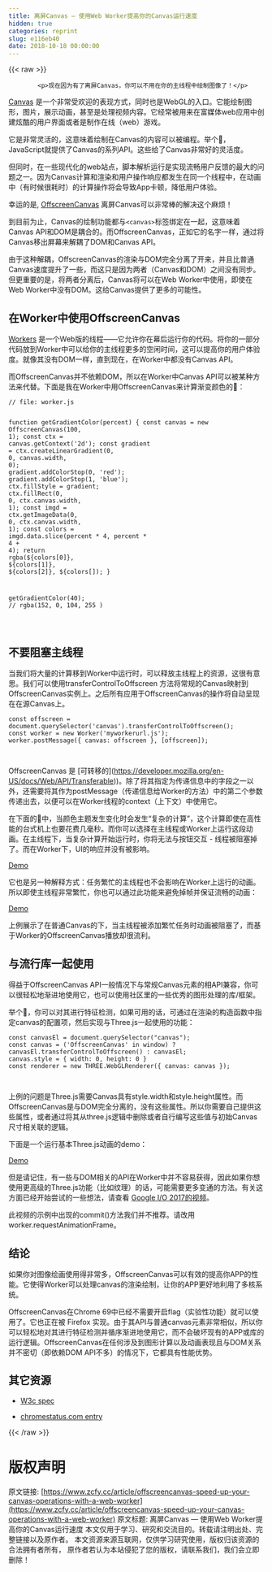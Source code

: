 ```yaml
---
title: 离屏Canvas — 使用Web Worker提高你的Canvas运行速度
hidden: true
categories: reprint
slug: e116eb40
date: 2018-10-18 00:00:00
---
```


{{< raw >}}

            <p>现在因为有了离屏Canvas，你可以不用在你的主线程中绘制图像了！</p>
<p><a href="https://developer.mozilla.org/en-US/docs/Web/HTML/Element/canvas">Canvas</a> 是一个非常受欢迎的表现方式，同时也是WebGL的入口。它能绘制图形，图片，展示动画，甚至是处理视频内容。它经常被用来在富媒体web应用中创建炫酷的用户界面或者是制作在线（web）游戏。</p>
<p>它是非常灵活的，这意味着绘制在Canvas的内容可以被编程。举个🌰，JavaScript就提供了Canvas的系列API。这些给了Canvas非常好的灵活度。</p>
<p>但同时，在一些现代化的web站点，脚本解析运行是实现流畅用户反馈的最大的问题之一。因为Canvas计算和渲染和用户操作响应都发生在同一个线程中，在动画中（有时候很耗时）的计算操作将会导致App卡顿，降低用户体验。</p>
<p>幸运的是, <a href="https://developer.mozilla.org/en-US/docs/Web/API/OffscreenCanvas">OffscreenCanvas</a> 离屏Canvas可以非常棒的解决这个麻烦！</p>
<p>到目前为止，Canvas的绘制功能都与<code>&lt;canvas&gt;</code>标签绑定在一起，这意味着Canvas API和DOM是耦合的。而OffscreenCanvas，正如它的名字一样，通过将Canvas移出屏幕来解耦了DOM和Canvas API。</p>
<p>由于这种解耦，OffscreenCanvas的渲染与DOM完全分离了开来，并且比普通Canvas速度提升了一些，而这只是因为两者（Canvas和DOM）之间没有同步。但更重要的是，将两者分离后，Canvas将可以在Web Worker中使用，即使在Web Worker中没有DOM。这给Canvas提供了更多的可能性。</p>
<h2>在Worker中使用OffscreenCanvas</h2>
<p><a href="https://developer.mozilla.org/en-US/docs/Web/API/Web_Workers_API/Using_web_workers">Workers</a> 是一个Web版的线程——它允许你在幕后运行你的代码。将你的一部分代码放到Worker中可以给你的主线程更多的空闲时间，这可以提高你的用户体验度。就像其没有DOM一样，直到现在，在Worker中都没有Canvas API。</p>
<p>而OffscreenCanvas并不依赖DOM，所以在Worker中Canvas API可以被某种方法来代替。下面是我在Worker中用OffscreenCanvas来计算渐变颜色的🌰：</p>
<pre><code class="hljs lsl"><span class="hljs-comment">// file: worker.js</span>

function getGradientColor(percent) {
    const canvas = new OffscreenCanvas(<span class="hljs-number">100</span>, <span class="hljs-number">1</span>);
    const ctx = canvas.getContext('<span class="hljs-number">2</span>d');
    const gradient = ctx.createLinearGradient(<span class="hljs-number">0</span>, <span class="hljs-number">0</span>, canvas.width, <span class="hljs-number">0</span>);
    gradient.addColorStop(<span class="hljs-number">0</span>, 'red');
    gradient.addColorStop(<span class="hljs-number">1</span>, 'blue');
    ctx.fillStyle = gradient;
    ctx.fillRect(<span class="hljs-number">0</span>, <span class="hljs-number">0</span>, ctx.canvas.width, <span class="hljs-number">1</span>);
    const imgd = ctx.getImageData(<span class="hljs-number">0</span>, <span class="hljs-number">0</span>, ctx.canvas.width, <span class="hljs-number">1</span>);
    const colors = imgd.data.slice(percent * <span class="hljs-number">4</span>, percent * <span class="hljs-number">4</span> + <span class="hljs-number">4</span>);
    return rgba(${colors[<span class="hljs-number">0</span>]}, ${colors[<span class="hljs-number">1</span>]}, ${colors[<span class="hljs-number">2</span>]}, ${colors[]);
}

getGradientColor(<span class="hljs-number">40</span>);  <span class="hljs-comment">// rgba(152, 0, 104, 255 )</span>


</code></pre><h2>不要阻塞主线程</h2>
<p>当我们将大量的计算移到Worker中运行时，可以释放主线程上的资源，这很有意思。我们可以使用transferControlToOffscreen 方法将常规的Canvas映射到OffscreenCanvas实例上。之后所有应用于OffscreenCanvas的操作将自动呈现在在源Canvas上。</p>
<pre><code class="hljs dart"><span class="hljs-keyword">const</span> offscreen = <span class="hljs-built_in">document</span>.<span class="hljs-built_in">querySelector</span>(<span class="hljs-string">'canvas'</span>).transferControlToOffscreen();
<span class="hljs-keyword">const</span> worker = <span class="hljs-keyword">new</span> Worker(<span class="hljs-string">'myworkerurl.js'</span>);
worker.postMessage({ canvas: offscreen }, [offscreen]);


</code></pre><p>OffscreenCanvas 是 [可转移的](<a href="https://developer.mozilla.org/en-US/docs/Web/API/Transferable">https://developer.mozilla.org/en-US/docs/Web/API/Transferable)</a>)。除了将其指定为传递信息中的字段之一以外，还需要将其作为postMessage（传递信息给Worker的方法）中的第二个参数传递出去，以便可以在Worker线程的context（上下文）中使用它。</p>
<p>在下面的🌰中，当颜色主题发生变化时会发生“复杂的计算”，这个计算即使在高性能的台式机上也要花费几毫秒。而你可以选择在主线程或Worker上运行这段动画。在主线程下，当复杂计算开始运行时，你将无法与按钮交互 - 线程被阻塞掉了。而在Worker下，UI的响应并没有被影响。</p>
<p><a href="https://devnook.github.io/OffscreenCanvasDemo/keep-ui-responsive.html">Demo</a></p>
<p>它也是另一种解释方式：任务繁忙的主线程也不会影响在Worker上运行的动画。所以即使主线程非常繁忙，你也可以通过此功能来避免掉帧并保证流畅的动画：</p>
<p><a href="https://devnook.github.io/OffscreenCanvasDemo/index.html">Demo</a></p>
<p>上例展示了在普通Canvas的下，当主线程被添加繁忙任务时动画被阻塞了，而基于Worker的OffscreenCanvas播放却很流利。</p>
<h2>与流行库一起使用</h2>
<p>得益于OffscreenCanvas API一般情况下与常规Canvas元素的相API兼容，你可以很轻松地渐进地使用它，也可以使用社区里的一些优秀的图形处理的库/框架。</p>
<p>举个🌰，你可以对其进行特征检测，如果可用的话，可通过在渲染的构造函数中指定canvas的配置项，然后实现与Three.js一起使用的功能：</p>
<pre><code class="hljs dart"><span class="hljs-keyword">const</span> canvasEl = <span class="hljs-built_in">document</span>.<span class="hljs-built_in">querySelector</span>(<span class="hljs-string">"canvas"</span>);
<span class="hljs-keyword">const</span> canvas = (<span class="hljs-string">'OffscreenCanvas'</span> <span class="hljs-keyword">in</span> <span class="hljs-built_in">window</span>) ? canvasEl.transferControlToOffscreen() : canvasEl;
canvas.style = { width: <span class="hljs-number">0</span>, height: <span class="hljs-number">0</span> }
<span class="hljs-keyword">const</span> renderer = <span class="hljs-keyword">new</span> THREE.WebGLRenderer({ canvas: canvas });


</code></pre><p>上例的问题是Three.js需要Canvas具有style.width和style.height属性。而OffscreenCanvas是与DOM完全分离的，没有这些属性。所以你需要自己提供这些属性，或者通过将其从three.js逻辑中删除或者自行编写这些值与初始Canvas尺寸相关联的逻辑。</p>
<p>下面是一个运行基本Three.js动画的demo：</p>
<p><a href="https://devnook.github.io/OffscreenCanvasDemo/use-with-lib.html">Demo</a></p>
<p>但是请记住，有一些与DOM相关的API在Worker中并不容易获得，因此如果你想使用更高级的Three.js功能（比如纹理）的话，可能需要更多变通的方法。有关这方面已经开始尝试的一些想法，请查看 <a href="https://www.youtube.com/watch?v=wkDd-x0EkFU">Google I/O 2017的视频</a>。</p>
<p>此视频的示例中出现的commit()方法我们并不推荐。请改用worker.requestAnimationFrame。</p>
<h2>结论</h2>
<p>如果你对图像绘画使用得非常多，OffscreenCanvas可以有效的提高你APP的性能。它使得Worker可以处理canvas的渲染绘制，让你的APP更好地利用了多核系统。</p>
<p>OffscreenCanvas在Chrome 69中已经不需要开启flag（实验性功能）就可以使用了。它也正在被 Firefox 实现。由于其API与普通canvas元素非常相似，所以你可以轻松地对其进行特征检测并循序渐进地使用它，而不会破坏现有的APP或库的运行逻辑。OffscreenCanvas在任何涉及到图形计算以及动画表现且与DOM关系并不密切（即依赖DOM API不多）的情况下，它都具有性能优势。</p>
<h2>其它资源</h2>
<ul>
<li><p><a href="https://html.spec.whatwg.org/#the-offscreencanvas-interface">W3c spec</a></p>
</li>
<li><p><a href="https://www.chromestatus.com/feature/4691191559880704">chromestatus.com entry</a></p>
</li>
</ul>

          
{{< /raw >}}

# 版权声明
原文链接: [https://www.zcfy.cc/article/offscreencanvas-speed-up-your-canvas-operations-with-a-web-worker](https://www.zcfy.cc/article/offscreencanvas-speed-up-your-canvas-operations-with-a-web-worker)
原文标题: 离屏Canvas — 使用Web Worker提高你的Canvas运行速度
本文仅用于学习、研究和交流目的。转载请注明出处、完整链接以及原作者。
本文资源来源互联网，仅供学习研究使用，版权归该资源的合法拥有者所有，
原作者若认为本站侵犯了您的版权，请联系我们，我们会立即删除！
